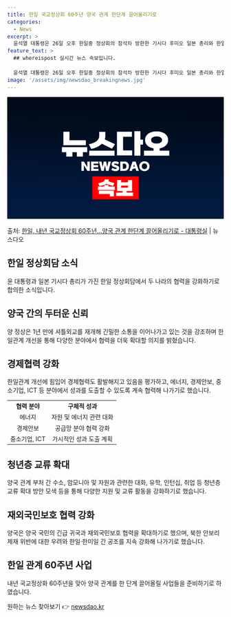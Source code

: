 ```yaml
---
title: 한일 국교정상회 60주년 양국 관계 한단계 끌어올리기로
categories:
  - News
excerpt: >
  윤석열 대통령은 26일 오후 한일중 정상회의 참석차 방한한 기시다 후미오 일본 총리와 한일 정상회담을 가졌다…
feature_text: >
  ## whereispost 실시간 뉴스 속보입니다.

  윤석열 대통령은 26일 오후 한일중 정상회의 참석차 방한한 기시다 후미오 일본 총리와 한일 정상회담을 가졌다…
image: '/assets/img/newsdao_breakingnews.jpg'
---
```


![뉴스다오 속보](/assets/img/newsdao_breakingnews.jpg)

<p>출처: <a href="https://newsdao.kr/3909" rel="dofollow">한일, 내년 국교정상회 60주년…양국 관계 한단계 끌어올리기로 - 대통령실</a> | 뉴스다오</p>

<h2 data-ke-size="size26">한일 정상회담 소식</h2>
<p data-ke-size="size16">윤 대통령과 일본 기시다 총리가 가진 한일 정상회담에서 두 나라의 협력을 강화하기로 합의한 소식입니다.</p>

<h2 data-ke-size="size24">양국 간의 두터운 신뢰</h2>
<p data-ke-size="size16">양 정상은 1년 만에 셔틀외교를 재개해 긴밀한 소통을 이어나가고 있는 것을 강조하며 한일관계 개선을 통해 다양한 분야에서 협력을 더욱 확대할 의지를 밝혔습니다.</p>

<h2 data-ke-size="size24">경제협력 강화</h2>
<p data-ke-size="size16">한일관계 개선에 힘입어 경제협력도 활발해지고 있음을 평가하고, 에너지, 경제안보, 중소기업, ICT 등 분야에서 성과를 도출할 수 있도록 계속 협력해 나가기로 했습니다.</p>

<table>
	<tr>
		<td style="text-align: center; height: 17px;"><b>협력 분야</b></td>
		<td style="text-align: center; height: 17px;"><b>구체적 성과</b></td>
	</tr>
	<tr>
		<td style="text-align: center; height: 17px;">에너지</td>
		<td style="text-align: center; height: 17px;">자원 및 에너지 관련 대화</td>
	</tr>
	<tr>
		<td style="text-align: center; height: 17px;">경제안보</td>
		<td style="text-align: center; height: 17px;">공급망 분야 협력 강화</td>
	</tr>
	<tr>
		<td style="text-align: center; height: 17px;">중소기업, ICT</td>
		<td style="text-align: center; height: 17px;">가시적인 성과 도출 계획</td>
	</tr>
</table>

<h2 data-ke-size="size24">청년층 교류 확대</h2>
<p data-ke-size="size16">양국 관계 부처 간 수소, 암모니아 및 자원과 관련한 대화, 유학, 인턴십, 취업 등 청년층 교류 확대 방안 모색 등을 통해 다양한 지원 및 교류 활동을 강화하기로 했습니다.</p>

<h2 data-ke-size="size24">재외국민보호 협력 강화</h2>
<p data-ke-size="size16">양국은 양국 국민의 긴급 귀국과 재외국민보호 협력을 확대하기로 했으며, 북한 안보리 제재 위반에 대한 우려와 한일·한미일 간 공조를 지속 강화해 나가기로 했습니다.</p>

<h2 data-ke-size="size24">한일 관계 60주년 사업</h2>
<p data-ke-size="size16">내년 국교정상화 60주년을 맞아 양국 관계를 한 단계 끌어올릴 사업들을 준비하기로 하였습니다.</p> 

원하는 뉴스 찾아보기 👉 <a href="https://newsdao.kr" rel="dofollow">newsdao.kr</a>


